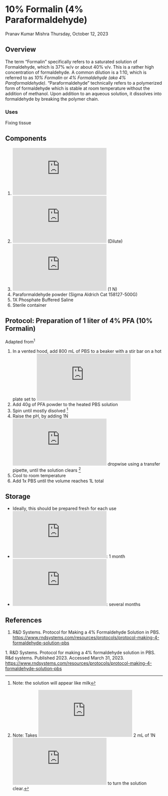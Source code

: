 # 10% Formalin (4% Paraformaldehyde)
Pranav Kumar Mishra
Thursday, October 12, 2023

## Overview

The term “Formalin” specifically refers to a saturated solution of
Formaldehyde, which is 37% w/v or about 40% v/v. This is a rather high
concentration of formaldehyde. A common dilution is a 1:10, which is
referred to as *10% Formalin* or *4% Formaldehyde (aka 4%
Paraformaldehyde)*. “Paraformaldehyde” technically refers to a
polymerized form of formaldehyde which is stable at room temperature
without the addition of methanol. Upon addition to an aqueous solution,
it dissolves into formaldehyde by breaking the polymer chain.

### Uses

Fixing tissue

## Components

1.  ![diH_2O](https://latex.codecogs.com/svg.latex?diH_2O "diH_2O")
2.  ![HCl](https://latex.codecogs.com/svg.latex?HCl "HCl") (Dilute)
3.  ![NaOH](https://latex.codecogs.com/svg.latex?NaOH "NaOH") (1 N)
4.  Paraformaldehyde powder (Sigma Aldrich Cat 158127-500G)
5.  1X Phosphate Buffered Saline
6.  Sterile container

## Protocol: Preparation of 1 liter of 4% PFA (10% Formalin)

Adapted from<sup>1</sup>

1.  In a vented hood, add 800 mL of PBS to a beaker with a stir bar on a
    hot plate set to
    ![60 ^\circ C](https://latex.codecogs.com/svg.latex?60%20%5E%5Ccirc%20C "60 ^\circ C")
2.  Add 40g of PFA powder to the heated PBS solution
3.  Spin until mostly disolved [^1]
4.  Raise the pH, by adding 1N
    ![NaOH](https://latex.codecogs.com/svg.latex?NaOH "NaOH") dropwise
    using a transfer pipette, until the solution clears [^2]
5.  Cool to room temperature
6.  Add 1x PBS until the volume reaches 1L total

## Storage

- Ideally, this should be prepared fresh for each use
- ![2-8 ^\circ C](https://latex.codecogs.com/svg.latex?2-8%20%5E%5Ccirc%20C "2-8 ^\circ C"):
  1 month
- ![-20 ^\circ C](https://latex.codecogs.com/svg.latex?-20%20%5E%5Ccirc%20C "-20 ^\circ C"):
  several months

## References

1.  R&D Systems. Protocol for Making a 4% Formaldehyde Solution in PBS.
    https://www.rndsystems.com/resources/protocols/protocol-making-4-formaldehyde-solution-pbs

<div id="refs" class="references csl-bib-body">

<div id="ref-rd_systems_protocol_2023" class="csl-entry">

<span class="csl-left-margin">1.
</span><span class="csl-right-inline">R&D Systems. Protocol for making a
4% formaldehyde solution in PBS. R&d systems. Published 2023. Accessed
March 31, 2023.
<https://www.rndsystems.com/resources/protocols/protocol-making-4-formaldehyde-solution-pbs></span>

</div>

</div>

[^1]: Note: the solution will appear like milk

[^2]: Note: Takes
    ![\le](https://latex.codecogs.com/svg.latex?%5Cle "\le") 2 mL of 1N
    ![NaOH](https://latex.codecogs.com/svg.latex?NaOH "NaOH") to turn
    the solution clear.

